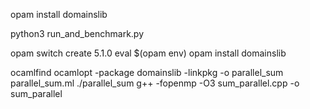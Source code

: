 opam install domainslib


python3 run_and_benchmark.py


opam switch create 5.1.0
eval $(opam env)
opam install domainslib


ocamlfind ocamlopt -package domainslib -linkpkg -o parallel_sum parallel_sum.ml
./parallel_sum
g++ -fopenmp -O3 sum_parallel.cpp -o sum_parallel